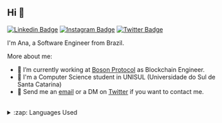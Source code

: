 ## Hi 👋

[![Linkedin Badge](https://img.shields.io/badge/-LinkedIn-blue?style=flat-square&logo=Linkedin&logoColor=white&link=https://www.linkedin.com/in/anajuliabit/)](https://www.linkedin.com/in/anajuliabit/)
[![Instagram Badge](https://img.shields.io/badge/-Instagram-purple?style=flat-square&logo=Instagram&logoColor=white&link=https://www.instagram.com/anajuliabit/)](https://www.instagram.com/anajuliabit/)
[![Twitter Badge](https://img.shields.io/badge/-Twitter-1DA1F2?style=flat-square&logo=twitter&logoColor=white&link=https://www.twitter.com/anajuliadev)](https://www.twitter.com/anajuliabit)

I'm Ana, a Software Engineer from Brazil.

More about me:
- 💜 I’m currently working at [Boson Protocol](https://www.bosonprotocol.io/) as Blockchain Engineer.
- :school: I'm a Computer Science student in UNISUL (Universidade do Sul de Santa Catarina)
- :email: Send me an [email](mailto:anajuliabit@gmail.com) or a DM on [Twitter](https://www.twitter.com/anajuliabit) if you want to contact me.
<br/>

<details>
  <summary>:zap: Languages Used</summary>
  <img src="https://github-readme-stats.vercel.app/api/top-langs/?username=anajuliabit&layout=compact&bg_color=ffffff&text_color=333333">
</details>
<br/>
